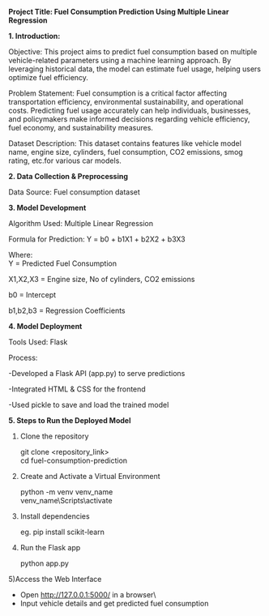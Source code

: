 **Project Title: Fuel Consumption Prediction Using Multiple Linear Regression**
 

**1. Introduction:**
  
Objective: This project aims to predict fuel consumption based on multiple vehicle-related parameters using a machine learning approach. By leveraging historical data, the 
model can estimate fuel usage, helping users optimize fuel efficiency.

Problem Statement: Fuel consumption is a critical factor affecting transportation efficiency, environmental sustainability, and operational costs. Predicting fuel usage 
accurately can help individuals, businesses, and policymakers make informed decisions regarding vehicle efficiency, fuel economy, and sustainability measures.

Dataset Description: This dataset contains features like vehicle model name, engine size, cylinders, fuel consumption, CO2 emissions, smog rating, etc.for various car 
models.
 

**2. Data Collection & Preprocessing**

Data Source: Fuel consumption dataset


**3. Model Development**
   
Algorithm Used: Multiple Linear Regression

Formula for Prediction: Y = b0 + b1X1 + b2X2 + b3X3

Where:\
Y = Predicted Fuel Consumption

X1,X2,X3 = Engine size, No of cylinders, CO2 emissions

b0 = Intercept

b1,b2,b3 = Regression Coefficients


**4. Model Deployment**

Tools Used: Flask

Process:

-Developed a Flask API (app.py) to serve predictions 

-Integrated HTML & CSS for the frontend 

-Used pickle to save and load the trained model 

**5. Steps to Run the Deployed Model**

1) Clone the repository
   
    git clone <repository_link>\
    cd fuel-consumption-prediction
   
2. Create and Activate a Virtual Environment

    python -m venv venv_name \
    venv_name\Scripts\activate
        
3) Install dependencies 

   eg. pip install scikit-learn

4) Run the Flask app

   python app.py

5)Access the Web Interface

  - Open http://127.0.0.1:5000/ in a browser\
  - Input vehicle details and get predicted fuel consumption






 
 
